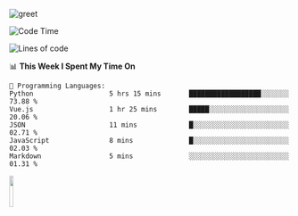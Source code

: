 ![greet](https://user-images.githubusercontent.com/44234583/146624354-9d461392-3676-4e7a-b12f-debc7319f53b.gif) 


<!--START_SECTION:waka-->
![Code Time](http://img.shields.io/badge/Code%20Time-637%20hrs%2030%20mins-blue)

![Lines of code](https://img.shields.io/badge/From%20Hello%20World%20I%27ve%20Written-7.3%20million%20lines%20of%20code-blue)

📊 **This Week I Spent My Time On** 

```text
💬 Programming Languages: 
Python                   5 hrs 15 mins       ██████████████████░░░░░░░   73.88 % 
Vue.js                   1 hr 25 mins        █████░░░░░░░░░░░░░░░░░░░░   20.06 % 
JSON                     11 mins             █░░░░░░░░░░░░░░░░░░░░░░░░   02.71 % 
JavaScript               8 mins              █░░░░░░░░░░░░░░░░░░░░░░░░   02.03 % 
Markdown                 5 mins              ░░░░░░░░░░░░░░░░░░░░░░░░░   01.31 % 
```


<!--END_SECTION:waka-->
<img src="https://user-images.githubusercontent.com/44234583/191059235-95ebfce1-7fc7-4eee-baff-214d902e7c18.gif" width="12%"/>
